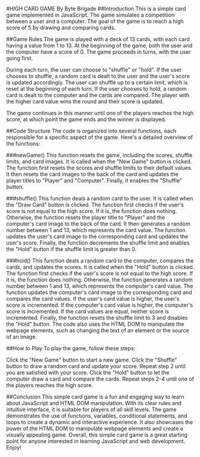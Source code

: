 #HIGH CARD GAME By Byte Brigade
##Introduction
This is a simple card game implemented in JavaScript. The game simulates a competition between a user and a computer. The goal of the game is to reach a high score of 5 by drawing and comparing cards.

##Game Rules
The game is played with a deck of 13 cards, with each card having a value from 1 to 13. At the beginning of the game, both the user and the computer have a score of 0. The game proceeds in turns, with the user going first.

During each turn, the user can choose to "shuffle" or "hold". If the user chooses to shuffle, a random card is dealt to the user and the user's score is updated accordingly. The user can shuffle up to a certain limit, which is reset at the beginning of each turn. If the user chooses to hold, a random card is dealt to the computer and the cards are compared. The player with the higher card value wins the round and their score is updated.

The game continues in this manner until one of the players reaches the high score, at which point the game ends and the winner is displayed.

##Code Structure
The code is organized into several functions, each responsible for a specific aspect of the game. Here's a detailed overview of the functions:

###newGame()
This function resets the game, including the scores, shuffle limits, and card images. It is called when the "New Game" button is clicked. The function first resets the scores and shuffle limits to their default values. It then resets the card images to the back of the card and updates the player titles to "Player" and "Computer". Finally, it enables the "Shuffle" button.

###shuffle() 
This function deals a random card to the user. It is called when the "Draw Card" button is clicked. The function first checks if the user's score is not equal to the high score. If it is, the function does nothing. Otherwise, the function resets the player title to "Player" and the computer's card image to the back of the card. It then generates a random number between 1 and 13, which represents the card value. The function updates the user's card image to the corresponding card and updates the user's score. Finally, the function decrements the shuffle limit and enables the "Hold" button if the shuffle limit is greater than 0.

###hold()
This function deals a random card to the computer, compares the cards, and updates the scores. It is called when the "Hold" button is clicked. The function first checks if the user's score is not equal to the high score. If it is, the function does nothing. Otherwise, the function generates a random number between 1 and 13, which represents the computer's card value. The function updates the computer's card image to the corresponding card and compares the card values. If the user's card value is higher, the user's score is incremented. If the computer's card value is higher, the computer's score is incremented. If the card values are equal, neither score is incremented. Finally, the function resets the shuffle limit to 3 and disables the "Hold" button.
The code also uses the HTML DOM to manipulate the webpage elements, such as changing the text of an element or the source of an image.

##How to Play
To play the game, follow these steps:

Click the "New Game" button to start a new game.
Click the "Shuffle" button to draw a random card and update your score.
Repeat step 2 until you are satisfied with your score.
Click the "Hold" button to let the computer draw a card and compare the cards.
Repeat steps 2-4 until one of the players reaches the high score.

##Conclusion
This simple card game is a fun and engaging way to learn about JavaScript and HTML DOM manipulation. With its clear rules and intuitive interface, it is suitable for players of all skill levels. The game demonstrates the use of functions, variables, conditional statements, and loops to create a dynamic and interactive experience. It also showcases the power of the HTML DOM to manipulate webpage elements and create a visually appealing game. Overall, this simple card game is a great starting point for anyone interested in learning JavaScript and web development. Enjoy!